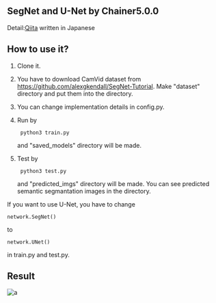 ## SegNet and U-Net by Chainer5.0.0

Detail:[Qiita](https://qiita.com/physics303/items/3fcb0af825a32f48c42e) written in Japanese

## How to use it?

1. Clone it.
2. You have to download CamVid dataset from https://github.com/alexgkendall/SegNet-Tutorial. Make "dataset" directory and put them into the directory.
3. You can change implementation details in config.py.
4. Run by

		python3 train.py
	
	and "saved_models" directory will be made. 

5. Test by

		python3 test.py
		
	and "predicted_imgs" directory will be made. You can see predicted semantic segmantation images in the directory.  

If you want to use U-Net, you have to change 

	network.SegNet()

to

	network.UNet()
	
in train.py and test.py.

## Result

![a](https://user-images.githubusercontent.com/25736044/56211704-6e63bd00-6093-11e9-9444-67dd34201aaa.png)
